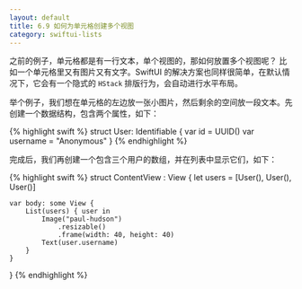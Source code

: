 ```yaml
---
layout: default
title: 6.9 如何为单元格创建多个视图
category: swiftui-lists
---
```


之前的例子，单元格都是有一行文本，单个视图的，那如何放置多个视图呢？ 比如一个单元格里又有图片又有文字。SwiftUI 的解决方案也同样很简单，在默认情况下，它会有一个隐式的 `HStack` 排版行为，会自动进行水平布局。

举个例子，我们想在单元格的左边放一张小图片，然后剩余的空间放一段文本。先创建一个数据结构，包含两个属性，如下：

{% highlight swift %}
struct User: Identifiable {
    var id = UUID()
    var username = "Anonymous"
}
{% endhighlight %}

完成后，我们再创建一个包含三个用户的数组，并在列表中显示它们，如下：

{% highlight swift %}
struct ContentView : View {
    let users = [User(), User(), User()]

    var body: some View {
        List(users) { user in
            Image("paul-hudson")
                .resizable()
                .frame(width: 40, height: 40)
            Text(user.username)
        }
    }
}
{% endhighlight %}